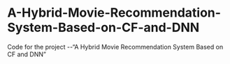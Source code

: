 # A-Hybrid-Movie-Recommendation-System-Based-on-CF-and-DNN
Code for the project --“A Hybrid Movie Recommendation System Based on CF and DNN”
